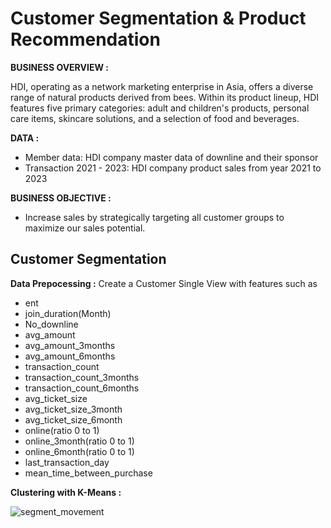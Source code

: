 # Customer Segmentation & Product Recommendation

**BUSINESS OVERVIEW :**

HDI, operating as a network marketing enterprise in Asia, offers a diverse range of natural products derived from bees. Within its product lineup, HDI features five primary categories: adult and children's products, personal care items, skincare solutions, and a selection of food and beverages.

**DATA :**  
- Member data: HDI company master data of downline and their sponsor
- Transaction 2021 - 2023: HDI company product sales from year 2021 to 2023

**BUSINESS OBJECTIVE :**

- Increase sales by strategically targeting all customer groups to maximize our sales potential.

## Customer Segmentation

**Data Prepocessing :**
Create a Customer Single View with features such as
- ent
- join_duration(Month)
- No_downline
- avg_amount
- avg_amount_3months
- avg_amount_6months
- transaction_count
- transaction_count_3months
- transaction_count_6months
- avg_ticket_size
- avg_ticket_size_3month
- avg_ticket_size_6month
- online(ratio 0 to 1)
- online_3month(ratio 0 to 1)
- online_6month(ratio 0 to 1)
- last_transaction_day
- mean_time_between_purchase

**Clustering with K-Means :**

![segment_movement](https://github.com/nacknatthawit/MADT8101-Customer-Analytics/assets/115746160/c64999d4-9e55-4001-8299-c1c64a5b2c3a)
